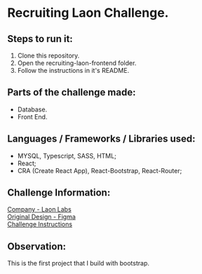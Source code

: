 # Recruiting Laon Challenge.
## Steps to run it:
1. Clone this repository.
2. Open the recruiting-laon-frontend folder.
3. Follow the instructions in it's README.

## Parts of the challenge made:
- Database.
- Front End.

## Languages / Frameworks / Libraries used:
- MYSQL, Typescript, SASS, HTML;
- React;
- CRA (Create React App), React-Bootstrap, React-Router;

## Challenge Information:
[Company - Laon Labs](https://laonlabs.com/)<br>
[Original Design - Figma](https://www.figma.com/file/UNbd6QwutVcqiWoVEtBlCi/Recrutamento?node-id=2%3A9)<br>
[Challenge Instructions](https://github.com/LaonLabs/laon-labs-recruiting-test)

## Observation:
This is the first project that I build with bootstrap.
